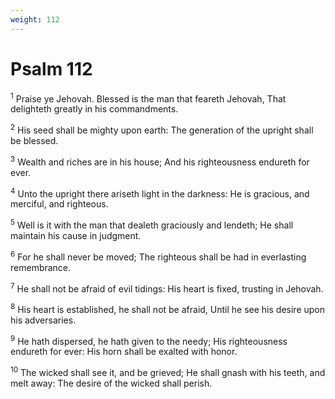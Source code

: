 ```yaml
---
weight: 112
---
```


# Psalm 112

<sup>1</sup> Praise ye Jehovah. Blessed is the man that feareth Jehovah, That delighteth greatly in his commandments. 

<sup>2</sup> His seed shall be mighty upon earth: The generation of the upright shall be blessed. 

<sup>3</sup> Wealth and riches are in his house; And his righteousness endureth for ever. 

<sup>4</sup> Unto the upright there ariseth light in the darkness: He is gracious, and merciful, and righteous. 

<sup>5</sup> Well is it with the man that dealeth graciously and lendeth; He shall maintain his cause in judgment. 

<sup>6</sup> For he shall never be moved; The righteous shall be had in everlasting remembrance. 

<sup>7</sup> He shall not be afraid of evil tidings: His heart is fixed, trusting in Jehovah. 

<sup>8</sup> His heart is established, he shall not be afraid, Until he see his desire upon his adversaries. 

<sup>9</sup> He hath dispersed, he hath given to the needy; His righteousness endureth for ever: His horn shall be exalted with honor. 

<sup>10</sup> The wicked shall see it, and be grieved; He shall gnash with his teeth, and melt away: The desire of the wicked shall perish. 



